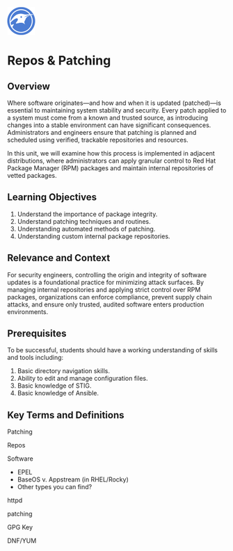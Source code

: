 <div class="flex-container">
        <img src="https://github.com/ProfessionalLinuxUsersGroup/img/blob/main/Assets/Logos/ProLUG_Round_Transparent_LOGO.png?raw=true" width="64" height="64"></img>
    <p>
        <h1>Repos & Patching</h1>
    </p>
</div>

## Overview

Where software originates—and how and when it is updated (patched)—is essential to maintaining system stability and security. Every patch applied to a system must come from a known and trusted source, as introducing changes into a stable environment can have significant consequences. Administrators and engineers ensure that patching is planned and scheduled using verified, trackable repositories and resources.

In this unit, we will examine how this process is implemented in adjacent distributions, where administrators can apply granular control to Red Hat Package Manager (RPM) packages and maintain internal repositories of vetted packages.

## Learning Objectives

1. Understand the importance of package integrity.
2. Understand patching techniques and routines.
3. Understanding automated methods of patching.
4. Understanding custom internal package repositories.

## Relevance and Context

For security engineers, controlling the origin and integrity of software updates is a foundational practice for minimizing attack surfaces. By managing internal repositories and applying strict control over RPM packages, organizations can enforce compliance, prevent supply chain attacks, and ensure only trusted, audited software enters production environments.

## Prerequisites

To be successful, students should have a working understanding of skills and tools including:

1. Basic directory navigation skills.
2. Ability to edit and manage configuration files.
3. Basic knowledge of STIG.
4. Basic knowledge of Ansible.

## Key Terms and Definitions

Patching

Repos

Software

- EPEL
- BaseOS v. Appstream (in RHEL/Rocky)
- Other types you can find?

httpd

patching

GPG Key

DNF/YUM
